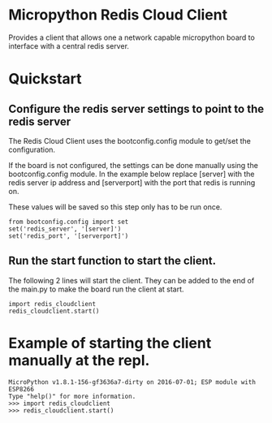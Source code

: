 # Micropython Redis Cloud Client

Provides a client that allows one a network capable micropython board to 
interface with a central redis server.

# Quickstart

## Configure the redis server settings to point to the redis server

The Redis Cloud Client uses the bootconfig.config module to get/set the 
configuration.

If the board is not configured, the settings can be done manually using 
the bootconfig.config module.  In the example below replace [server]
with the redis server ip address and [serverport] with the port that
redis is running on.

These values will be saved so this step only has to be run once.

    from bootconfig.config import set
    set('redis_server', '[server]')
    set('redis_port', '[serverport]')

## Run the start function to start the client.

The following 2 lines will start the client.  They can be added to the
end of the main.py to make the board run the client at start.

    import redis_cloudclient
    redis_cloudclient.start()
    
# Example of starting the client manually at the repl.

    MicroPython v1.8.1-156-gf3636a7-dirty on 2016-07-01; ESP module with ESP8266
    Type "help()" for more information.
    >>> import redis_cloudclient
    >>> redis_cloudclient.start()
